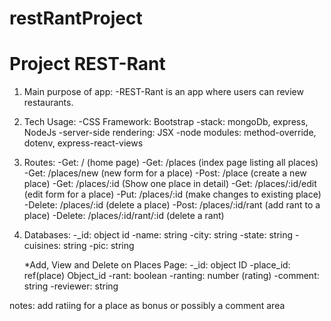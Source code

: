 # restRantProject
# Project REST-Rant

1. Main purpose of app:
    -REST-Rant is an app where users can review restaurants.
2. Tech Usage:
    -CSS Framework: Bootstrap
    -stack: mongoDb, express, NodeJs
    -server-side rendering: JSX
    -node modules: method-override, dotenv, express-react-views
3. Routes:
    -Get:   /                 (home page)
    -Get:  /places            (index page listing all places)
    -Get:  /places/new        (new form for a place)
    -Post:  /place            (create a new place)
    -Get:  /places/:id        (Show one place in detail)
    -Get:  /places/:id/edit   (edit form for a place)
    -Put:  /places/:id        (make changes to existing place)
    -Delete:  /places/:id     (delete a place)
    -Post: /places/:id/rant   (add rant to a place)
    -Delete: /places/:id/rant/:id (delete a rant)

4. Databases:
    -_id: object id
    -name: string
    -city: string
    -state: string
    -cuisines: string
    -pic: string
    
    *Add, View and Delete on Places Page:
    -_id: object ID
    -place_id: ref(place) Object_id
    -rant: boolean
    -ranting: number (rating)
    -comment: string
    -reviewer: string

notes:
    add ratiing for a place as bonus or possibly a comment area
    
